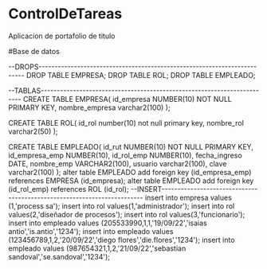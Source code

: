 # ControlDeTareas
Aplicacion de portafolio de titulo

#Base de datos

--DROPS-------------------------------------------------------------------------
DROP TABLE EMPRESA;
DROP TABLE ROL;
DROP TABLE EMPLEADO;

--TABLAS------------------------------------------------------------------------
CREATE TABLE EMPRESA(
id_empresa NUMBER(10) NOT NULL PRIMARY KEY,
nombre_empresa varchar2(100)
);
    
CREATE TABLE ROL(
id_rol number(10) not null primary key,
nombre_rol varchar2(50)
);

CREATE TABLE EMPLEADO(
id_rut NUMBER(10) NOT NULL PRIMARY KEY,
id_empresa_emp NUMBER(10),
id_rol_emp NUMBER(10),
fecha_ingreso DATE,
nombre_emp VARCHAR2(100),
usuario varchar2(100),
clave varchar2(100)
);
alter table EMPLEADO
    add foreign key (id_empresa_emp) references EMPRESA (id_empresa);
alter table EMPLEADO
    add foreign key (id_rol_emp) references ROL (id_rol);
--INSERT------------------------------------------------------------------------
insert into empresa values (1,'process sa');
insert into rol values(1,'administrador');
insert into rol values(2,'diseñador de procesos');
insert into rol values(3,'funcionario');
insert into empleado values (205533990,1,1,'19/09/22','isaias antio','is.antio','1234');
insert into empleado values (123456789,1,2,'20/09/22','diego flores','die.flores','1234');
insert into empleado values (987654321,1,2,'21/09/22','sebastian sandoval','se.sandoval','1234');
